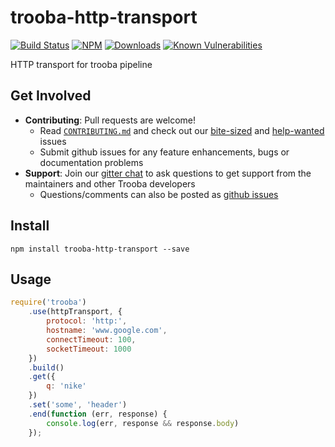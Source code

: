 # trooba-http-transport

[![Build Status](https://travis-ci.org/trooba/trooba-http-transport.svg?branch=master)](https://travis-ci.org/trooba/trooba-http-transport) [![NPM](https://img.shields.io/npm/v/trooba-http-transport.svg)](https://www.npmjs.com/package/trooba-http-transport)
[![Downloads](https://img.shields.io/npm/dm/trooba-http-transport.svg)](http://npm-stat.com/charts.html?package=trooba-http-transport)
[![Known Vulnerabilities](https://snyk.io/test/github/trooba/trooba/badge.svg)](https://snyk.io/test/github/trooba/trooba-http-transport)

HTTP transport for trooba pipeline

## Get Involved

- **Contributing**: Pull requests are welcome!
    - Read [`CONTRIBUTING.md`](.github/CONTRIBUTING.md) and check out our [bite-sized](https://github.com/trooba/trooba-http-transport/issues?q=is%3Aissue+is%3Aopen+label%3Adifficulty%3Abite-sized) and [help-wanted](https://github.com/trooba/trooba-http-transport/issues?q=is%3Aissue+is%3Aopen+label%3Astatus%3Ahelp-wanted) issues
    - Submit github issues for any feature enhancements, bugs or documentation problems
- **Support**: Join our [gitter chat](https://gitter.im/trooba) to ask questions to get support from the maintainers and other Trooba developers
    - Questions/comments can also be posted as [github issues](https://github.com/trooba/trooba-http-transport/issues)

## Install

```
npm install trooba-http-transport --save
```

## Usage

```js
require('trooba')
    .use(httpTransport, {
        protocol: 'http:',
        hostname: 'www.google.com',
        connectTimeout: 100,
        socketTimeout: 1000
    })
    .build()
    .get({
        q: 'nike'
    })
    .set('some', 'header')
    .end(function (err, response) {
        console.log(err, response && response.body)
    });
```
